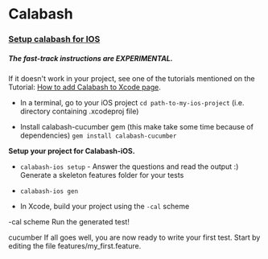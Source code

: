 # Calabash
### [Setup calabash for IOS](https://github.com/calabash/calabash-ios/wiki/calabash-ios-setup#setup-fast-track) 

##### The fast-track instructions are EXPERIMENTAL.

If it doesn't work in your project, see one of the tutorials mentioned on the Tutorial: [How to add Calabash to Xcode page](https://github.com/calabash/calabash-ios/wiki/Tutorial%3A-How-to-add-Calabash-to-Xcode).

- In a terminal, go to your iOS project
  ```cd path-to-my-ios-project``` (i.e. directory containing .xcodeproj file)

- Install calabash-cucumber gem (this make take some time because of dependencies)
  ```gem install calabash-cucumber```

**Setup your project for Calabash-iOS.**

- ```calabash-ios setup``` -  Answer the questions and read the output :)
  Generate a skeleton features folder for your tests

- ```calabash-ios gen```

- In Xcode, build your project using the ```-cal``` scheme

-cal scheme
Run the generated test!

cucumber
If all goes well, you are now ready to write your first test. Start by editing the file features/my_first.feature.

